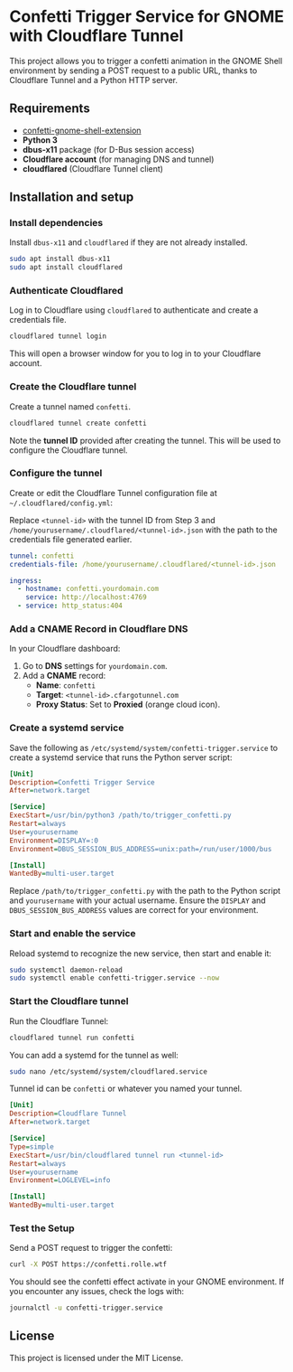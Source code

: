
# Confetti Trigger Service for GNOME with Cloudflare Tunnel

This project allows you to trigger a confetti animation in the GNOME Shell environment by sending a POST request to a public URL, thanks to Cloudflare Tunnel and a Python HTTP server.

## Requirements

- [confetti-gnome-shell-extension](https://github.com/ronilaukkarinen/confetti-gnome-shell-extension/)
- **Python 3**
- **dbus-x11** package (for D-Bus session access)
- **Cloudflare account** (for managing DNS and tunnel)
- **cloudflared** (Cloudflare Tunnel client)

## Installation and setup

### Install dependencies

Install `dbus-x11` and `cloudflared` if they are not already installed.

```bash
sudo apt install dbus-x11
sudo apt install cloudflared
```

### Authenticate Cloudflared

Log in to Cloudflare using `cloudflared` to authenticate and create a credentials file.

```bash
cloudflared tunnel login
```

This will open a browser window for you to log in to your Cloudflare account.

### Create the Cloudflare tunnel

Create a tunnel named `confetti`.

```bash
cloudflared tunnel create confetti
```

Note the **tunnel ID** provided after creating the tunnel. This will be used to configure the Cloudflare tunnel.

### Configure the tunnel

Create or edit the Cloudflare Tunnel configuration file at `~/.cloudflared/config.yml`:

Replace `<tunnel-id>` with the tunnel ID from Step 3 and `/home/yourusername/.cloudflared/<tunnel-id>.json` with the path to the credentials file generated earlier.

```yaml
tunnel: confetti
credentials-file: /home/yourusername/.cloudflared/<tunnel-id>.json

ingress:
  - hostname: confetti.yourdomain.com
    service: http://localhost:4769
  - service: http_status:404
```

### Add a CNAME Record in Cloudflare DNS

In your Cloudflare dashboard:

1. Go to **DNS** settings for `yourdomain.com`.
2. Add a **CNAME** record:
   - **Name**: `confetti`
   - **Target**: `<tunnel-id>.cfargotunnel.com`
   - **Proxy Status**: Set to **Proxied** (orange cloud icon).

### Create a systemd service

Save the following as `/etc/systemd/system/confetti-trigger.service` to create a systemd service that runs the Python server script:

```ini
[Unit]
Description=Confetti Trigger Service
After=network.target

[Service]
ExecStart=/usr/bin/python3 /path/to/trigger_confetti.py
Restart=always
User=yourusername
Environment=DISPLAY=:0
Environment=DBUS_SESSION_BUS_ADDRESS=unix:path=/run/user/1000/bus

[Install]
WantedBy=multi-user.target
```

Replace `/path/to/trigger_confetti.py` with the path to the Python script and `yourusername` with your actual username. Ensure the `DISPLAY` and `DBUS_SESSION_BUS_ADDRESS` values are correct for your environment.

### Start and enable the service

Reload systemd to recognize the new service, then start and enable it:

```bash
sudo systemctl daemon-reload
sudo systemctl enable confetti-trigger.service --now
```

### Start the Cloudflare tunnel

Run the Cloudflare Tunnel:

```bash
cloudflared tunnel run confetti
```

You can add a systemd for the tunnel as well:

```bash
sudo nano /etc/systemd/system/cloudflared.service
```

Tunnel id can be `confetti` or whatever you named your tunnel.

```ini
[Unit]
Description=Cloudflare Tunnel
After=network.target

[Service]
Type=simple
ExecStart=/usr/bin/cloudflared tunnel run <tunnel-id>
Restart=always
User=yourusername
Environment=LOGLEVEL=info

[Install]
WantedBy=multi-user.target
```

### Test the Setup

Send a POST request to trigger the confetti:

```bash
curl -X POST https://confetti.rolle.wtf
```

You should see the confetti effect activate in your GNOME environment. If you encounter any issues, check the logs with:

```bash
journalctl -u confetti-trigger.service
```

## License

This project is licensed under the MIT License.
